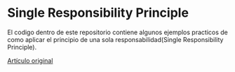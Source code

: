Single Responsibility Principle
==

El codigo dentro de este repositorio contiene algunos ejemplos practicos de como aplicar el principio de una sola responsabilidad(Single Responsibility Principle).


[Artículo original](http://www.scio.com.mx/2013/10/16/el-principio-de-una-sola-responsabilidad)
